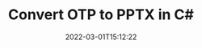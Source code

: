 ---
############################# Static ############################
layout: "auto-gen-conversion"
date: 2022-03-01T15:12:22
draft: false
otherformats: bmp doc docm docx dot dotm dotx epub gif ico jpeg jpg md odt ott pdf png psd rtf tex tif tiff txt xps
breadcrumb: OTP to PPTX in C#

############################# Head ############################
head_title: "OTP to PPTX Converter in C#"
head_description: "Convert OTP to PPTX in .NET using a few lines of code. Use the GroupDocs Document Conversion API to convert over 160 file formats."

############################# Header ############################
title: "Convert OTP to PPTX in C#"
description: "OTP to PPTX conversion with a few lines of .NET code"
bg_image: "https://cms.admin.containerize.com/templates/aspose/App_Themes/V3/images/bg/header1.png"
bg_overlay: false
button:
    enable: true

############################# SubMenu ############################
submenu:
    enable: true

    left:
        img_alt: "GroupDocs.Conversion for .NET"
        image: "https://cms.admin.containerize.com/templates/groupdocs/images/product-logos/90x90-noborder/groupdocs-conversion-net.png"
        product: "GroupDocs.Conversion"
        platform: ".NET"

    

############################# About ############################
about:
    enable: true
    title: "About GroupDocs.Conversion для .NET API"
    content: |
        [GroupDocs.Conversion for .NET](https://products.groupdocs.com/conversion/net/) can be used to convert Microsoft Word, Excel, PowerPoint, PDF, Visio and other formats. GroupDocs.Conversion is a standalone API that is suitable for back-end and internal systems where high performance is required. It does not depend on any software such as Microsoft or Open Office.
    

overview:
    enable: true
    content: |
        Convert your OTP files to PPTX in .NET easily. You can use just a couple of C# code lines in any platform of your choice like - Windows, Linux, macOS.
        You can try OTP to PPTX conversion for free and evaluate conversion results quality.
        Along with simple file conversion scenarios you can try more advanced options for loading source OTP file and for saving output PPTX result. 
        
        For example, for the source OTP file you may use the following load options:

        * auto-detect file format;
        * specify password for protected files (if file format supports it);
        * replace missing fonts to preserve document appearance.
        
        There are also advanced convert options for the PPTX file:

        * convert specific document page or page range;
        * add a watermark to the converted PPTX file.

        Once conversion is completed you can save your PPTX file to the local file path or any third-party storage like FTP, Amazon S3, Google Drive, Dropbox etc.
        Please note - to convert OTP to PPTX there is no need for any additional software installed - like MS Office, Open Office, Adobe Acrobat Reader etc. 


############################# Steps ############################
steps:
    enable: true
    title_left: "Steps to convert OTP to PPTX in C#"
    content_left: |
        [GroupDocs.Conversion](https://products.groupdocs.com/conversion/net/) makes it easy for developers to convert a OTP file to PPTX with a few lines of code.

        * Create an instance of the Converter class and provide the file OTP with the full path
        * Create and set ConvertOptions for PPTX type.
        * Call the Converter.Convert method and pass the full path and format (PPTX) as a parameter
        
    title_right: "System Requirements"
    content_right: |
        Basic conversion with GroupDocs.Conversion for .NET can be done in just a few simple steps. Our APIs are supported on all major platforms and operating systems. Before executing the code below, make sure you have the following prerequisites installed on your system.

        * Operating systems: Microsoft Windows, Linux, MacOS
        * Development environments: Microsoft Visual Studio, Xamarin, MonoDevelop
        * Frameworks: .NET Framework, .NET Standard, .NET Core, Mono
        * Get the latest GroupDocs.Conversion for .NET from [Nuget](https://www.nuget.org/packages/groupdocs.conversion)
        
    code: |
        ```cs
        // Load OTP file
        var converter = new GroupDocs.Conversion.Converter("template.otp");
        // Set conversion parameters for PPTX format
        var convertOptions = converter.GetPossibleConversions()["pptx"].ConvertOptions;
        // Convert to PPTX format
        converter.Convert("output.pptx", convertOptions);        
        ```
        
demos:
    enable: true
    title: "OTP to PPTX Live Demo"
    content: |
       Convert OTP to PPTX now by visiting the [GroupDocs.Conversion App](https://products.groupdocs.app/conversion/family) website. Online demo has the following advantages
          

more_formats:
    enable: true
    title: "Other supported transformations OTP"
    content: "You can also convert OTP to many other file formats. Please see the list below."
       
       
back_to_top:
    enable: true
---